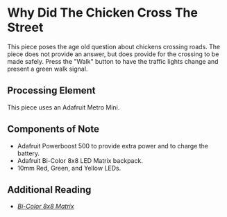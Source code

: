 # Why Did The Chicken Cross The Street

This piece poses the age old question about chickens crossing roads.  The 
piece does not provide an answer, but does provide for the crossing to be made 
safely.  Press the "Walk" button to have the traffic lights change and 
present a green walk signal.

## Processing Element

This piece uses an Adafruit Metro Mini. 

## Components of Note

* Adafruit Powerboost 500 to provide extra power and to charge the 
battery.
* Adafruit Bi-Color 8x8 LED Matrix backpack.
* 10mm Red, Green, and Yellow LEDs.

## Additional Reading

* [_Bi-Color 8x8 Matrix_](https://learn.adafruit.com/adafruit-led-backpack/bi-color-8x8-matrix)
